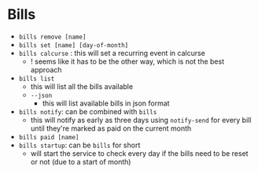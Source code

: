 # Bills

- `bills remove [name]`
- `bills set [name] [day-of-month]`
- `bills calcurse` : this will set a recurring event in calcurse
    -  ! seems like it has to be the other way, which is not the best approach
- `bills list`
    - this will list all the bills available
    - `--json`
        - this will list available bills in json format
- `bills notify`: can be combined with `bills`
    - this will notify as early as three days using `notify-send` for every bill until they're marked as paid on the current month
- `bills paid [name]`
- `bills startup`:  can be `bills` for short
    - will start the service to check every day if the bills need to be reset or not (due to a start of month) 
